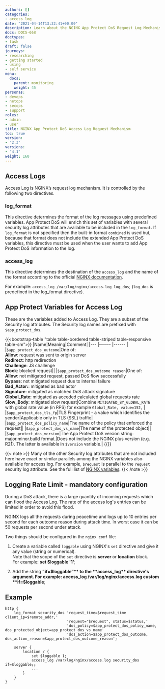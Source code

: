 ```yaml
---
authors: []
categories:
- access log
date: "2021-04-14T13:32:41+00:00"
description: Learn about the NGINX App Protect DoS Request Log Mechanism.
docs: DOCS-668
doctypes:
- task
draft: false
journeys:
- researching
- getting started
- using
- self service
menu:
  docs:
    parent: monitoring
    weight: 45
personas:
- devops
- netops
- secops
- support
roles:
- admin
- user
title: NGINX App Protect DoS Access Log Request Mechanism
toc: true
version:
- "2.3"
versions:
- "4.1"
weight: 160
---
```


## Access Logs
Access Log is NGINX’s request log mechanism. It is controlled by the following two directives.<br>

### log_format
This directive determines the format of the log messages using predefined variables. App Protect DoS will enrich this set of variables with several security log attributes that are available to be included in the `log_format`. If `log_format` is not specified then the built-in format `combined` is used but, because that format does not include the extended App Protect DoS variables, this directive must be used when the user wants to add App Protect DoS information to the log.

### access_log
This directive determines the destination of the `access_log` and the name of the format according to the official [NGINX documentation](https://docs.nginx.com).

For example: `access_log /var/log/nginx/access.log log_dos`; (`log_dos` is predefined in the log_format directive).

## App Protect Variables for Access Log
These are the variables added to Access Log. They are a subset of the Security log attributes. The Security log names are prefixed with `$app_protect_dos`.

{{<bootstrap-table "table table-bordered table-striped table-responsive table-sm">}}
|Name|Meaning|Comment|
|--- |------ |------ |
|`$app_protect_dos_outcome`|One of: <br> **Allow**: request was sent to origin server <br> **Redirect**: http redirection <br> **Challenge**: JS challenge <br> **Block**: blocked request||
|`$app_protect_dos_outcome reason`|One of: <br> **Allow**: not mitigated request, passed DoS flow successfully <br> **Bypass**: not mitigated request due to internal failure <br> **Bad_Actor:**: mitigated as bad actor <br> **Signature**: mitigated as matched DoS attack signature <br> **Global_Rate**: mitigated as acceded calculated global requests rate <br> **Slow_Body**: mitigated slow request|Combine `MITIGATED_BY_GLOBAL_RATE` with global rate value (in RPS) for example `Global_Rate, value=152,`  |
|`$app_protect_dos_tls_fp`|TLS Fingerprint - a value which identifies the sender|Applicable only in TLS (SSL) traffic|
|`$app_protect_dos_policy_name`|The name of the policy that enforced the request||
|`$app_protect_dos_vs_name`|The name of the protected object||
|`$app_protect_dos_version`|The App Protect DoS version string: <br> major.minor.build format.|Does not include the NGINX plus version (e.g. R21). The latter is available in `$version` variable.|
{{</bootstrap-table>}}

   {{< note >}} 
Many of the other Security log attributes that are not included here have exact or similar parallels among the NGINX variables also available for access log. For example, `$request` is parallel to the `request` security log attribute. See the full list of [NGINX variables](https://nginx.org/en/docs/http/ngx_http_log_module.html).
   {{< /note >}}


## Logging Rate Limit - mandatory configuration

During a DoS attack, there is a large quantity of incoming requests which can flood the Access Log.
The rate of the access log's entries can be limited in order to avoid this flood.

NGINX logs all the requests during peacetime and logs up to 10 entries per second for each outcome reason during attack time. In worst case it can be 50 requests per second under attack.

Two things should be configured in the `nginx conf` file:

1. Create a variable called `loggable` using NGINX's `set` directive and give it any value (string or numerical). <br>
    Note that the scope of the `set` directive is **server** or **location** block. <br>
    For example: **set $loggable '1'**;

2. Add the string **"if=$loggable"** to the **access_log** directive's argument.
    For example: access_log /var/log/nginx/access.log custom **if=$loggable**;

## Example

```nginx
http {
    log_format security_dos 'request_time=$request_time client_ip=$remote_addr,'
                            'request="$request", status=$status,'
                            'dos_policy=$app_protect_dos_policy_name, dos_protected_object=app_protect_dos_vs_name'
                            'dos_action=$app_protect_dos_outcome, dos_action_reason=$app_protect_dos_outcome_reason';

    server {
        location / {
            set $loggable 1;
            access_log /var/log/nginx/access.log security_dos if=$loggable;;
            ...
        }
    }
}
```
